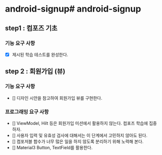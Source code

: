 # android-signup# android-signup

## step1 : 컴포즈 기초

### 기능 요구 사항

- [x] 제시된 학습 테스트를 완성한다.

## step 2 : 회원가입 (뷰)

### 기능 요구 사항

- [] 디자인 시안을 참고하여 회원가입 뷰를 구현한다.

### 프로그래밍 요구 사항

- [] ViewModel, Hilt 등은 회원가입 미션에서 활용하지 않는다. 컴포즈 학습에 집중하자.
- [] 사용자 입력 및 유효성 검사에 대해서는 이 단계에서 고민하지 않아도 된다.
- [] 컴포저블 함수가 너무 많은 일을 하지 않도록 분리하기 위해 노력해 본다.
- [] Material3 Button, TextField를 활용한다.
